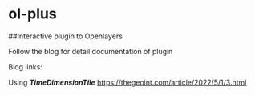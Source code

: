 # ol-plus
##Interactive plugin to Openlayers

Follow the blog for detail documentation of plugin 

Blog links:

Using _**TimeDimensionTile**_
https://thegeoint.com/article/2022/5/1/3.html
